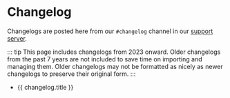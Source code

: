 <script setup>
import { data as changelogs } from '../../.vitepress/changelogs.data.ts'
</script>

# Changelog

Changelogs are posted here from our `#changelog` channel in our [support server](https://discord.gg/arcane).

::: tip
This page includes changelogs from 2023 onward. Older changelogs from the past 7 years are not included to save time on importing and managing them. Older changelogs may not be formatted as nicely as newer changelogs to preserve their original form.
:::

<ul>
  	<li v-for="changelog in changelogs">
    	<a :href="changelog.url">{{ changelog.title }}</a>
   	</li>
</ul>
